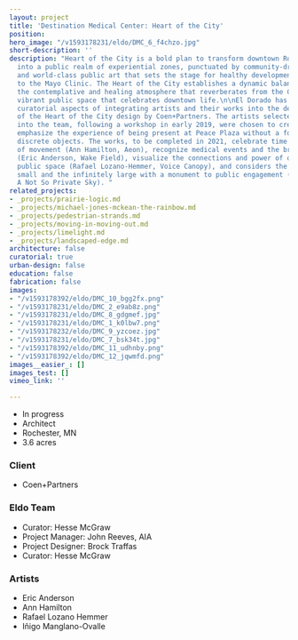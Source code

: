 ```yaml
---
layout: project
title: 'Destination Medical Center: Heart of the City'
position: 
hero_image: "/v1593178231/eldo/DMC_6_f4chzo.jpg"
short-description: ''
description: "Heart of the City is a bold plan to transform downtown Rochester, MN
  into a public realm of experiential zones, punctuated by community-driven activation,
  and world-class public art that sets the stage for healthy development adjacent
  to the Mayo Clinic. The Heart of the City establishes a dynamic balance between
  the contemplative and healing atmosphere that reverberates from the Clinic and a
  vibrant public space that celebrates downtown life.\n\nEl Dorado has managed the
  curatorial aspects of integrating artists and their works into the design process
  of the Heart of the City design by Coen+Partners. The artists selected and incorporated
  into the team, following a workshop in early 2019, were chosen to create works that
  emphasize the experience of being present at Peace Plaza without a focus on individual
  discrete objects. The works, to be completed in 2021, celebrate time and the pace
  of movement (Ann Hamilton, Aeon), recognize medical events and the breath of life
  (Eric Anderson, Wake Field), visualize the connections and power of our voices in
  public space (Rafael Lozano-Hemmer, Voice Canopy), and considers the infinitely
  small and the infinitely large with a monument to public engagement (Iñigo Manglano-Ovalle,
  A Not So Private Sky). "
related_projects:
- _projects/prairie-logic.md
- _projects/michael-jones-mckean-the-rainbow.md
- _projects/pedestrian-strands.md
- _projects/moving-in-moving-out.md
- _projects/limelight.md
- _projects/landscaped-edge.md
architecture: false
curatorial: true
urban-design: false
education: false
fabrication: false
images:
- "/v1593178392/eldo/DMC_10_bgg2fx.png"
- "/v1593178231/eldo/DMC_2_e9ab8z.png"
- "/v1593178231/eldo/DMC_8_gdgmef.jpg"
- "/v1593178231/eldo/DMC_1_k0lbw7.png"
- "/v1593178232/eldo/DMC_9_yzcoez.jpg"
- "/v1593178231/eldo/DMC_7_bsk34t.jpg"
- "/v1593178392/eldo/DMC_11_udhnby.png"
- "/v1593178392/eldo/DMC_12_jqwmfd.png"
images__easier_: []
images_test: []
vimeo_link: ''

---
```

* In progress
* Architect
* Rochester, MN
* 3.6 acres

### Client

* Coen+Partners

### Eldo Team

* Curator: Hesse McGraw
* Project Manager: John Reeves, AIA
* Project Designer: Brock Traffas
* Curator: Hesse McGraw

### Artists

* Eric Anderson
* Ann Hamilton
* Rafael Lozano Hemmer
* Iñigo Manglano-Ovalle